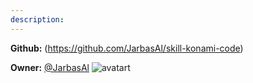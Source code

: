 ```yaml
---
description: 
---
```



**Github:** (https://github.com/JarbasAl/skill-konami-code)

**Owner:** [@JarbasAl](https://github.com/JarbasAl) ![avatart](https://avatars0.githubusercontent.com/u/33701864?v=4)

